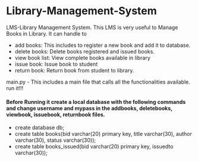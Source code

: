 # Library-Management-System
LMS-Library Management System.
This LMS is very useful to Manage Books in Library. It can handle to 
- add books: This includes to register a new book and add it to database.
- delete books: Delete books registered and issued books.
- view book list: View complete books available in library
- issue book: Issue book to student 
- return book: Return book from student to library.

main.py - This includes a main file that calls all the functionalities available. run it!!!

#### Before Running it create a local database with the following commands and change username and mypass in the addbooks, deletebooks, viewbook, issuebook, returnbook files.
- create database db;
- create table books(bid varchar(20) primary key, title varchar(30), author varchar(30), status varchar(30));
- create table books_issued(bid varchar(20) primary key, issuedto varchar(30));
